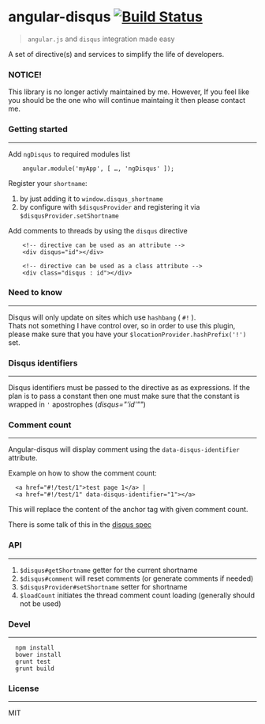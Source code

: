 # angular-disqus [![Build Status](https://travis-ci.org/kirstein/angular-disqus.png)](https://travis-ci.org/kirstein/angular-disqus)

 > ```angular.js``` and ```disqus``` integration made easy

A set of directive(s) and services to simplify the life of developers.

### NOTICE!

This library is no longer activly maintained by me. However, If you feel like you should be the one who will continue maintaing it then please contact me.

### Getting started
---
Add ```ngDisqus``` to required modules list

```
    angular.module('myApp', [ …, 'ngDisqus' ]);
```

Register your ```shortname```:

  1. by just adding it to ```window.disqus_shortname```
  2. by configure with ```$disqusProvider``` and registering it via ```$disqusProvider.setShortname```

Add comments to threads by using the ```disqus``` directive

```
    <!-- directive can be used as an attribute -->
    <div disqus="id"></div>

    <!-- directive can be used as a class attribute -->
    <div class="disqus : id"></div>
```

### Need to know
---
Disqus will only update on sites which use `hashbang` ( `#!` ).  
Thats not something I have control over, so in order to use this plugin, please make sure that you have your `$locationProvider.hashPrefix('!')` set.


### Disqus identifiers
---
Disqus identifiers must be passed to the directive as as expressions. If the plan is to pass a constant then one must make sure that the constant is wrapped in `'` apostrophes (_disqus="'id'""_)

### Comment count
---
Angular-disqus will display comment using the `data-disqus-identifier` attribute.

Example on how to show the comment count:

```
  <a href="#!/test/1">test page 1</a> |
  <a href="#!/test/1" data-disqus-identifier="1"></a>
```

This will replace the content of the anchor tag with given comment count.

There is some talk of this in the [disqus spec][1]

### API
---

1. ```$disqus#getShortname``` getter for the current shortname
2. ```$disqus#comment``` will reset comments (or generate comments if needed)
3. ```$disqusProvider#setShortname``` setter for shortname
4. ```$loadCount``` initiates the thread comment count loading (generally should not be used)

### Devel
---

```
  npm install
  bower install
  grunt test
  grunt build
```

### License
---

MIT

[1]: http://help.disqus.com/customer/portal/articles/565624-tightening-your-disqus-integration#using-an-identifier 
